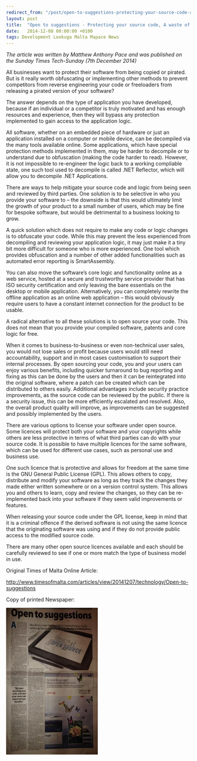```yaml
---
redirect_from: "/post/open-to-suggestions-protecting-your-source-code-a-waste-of-time"
layout: post
title:  "Open to suggestions - Protecting your source code, A waste of time?"
date:   2014-12-08 00:00:00 +0100
tags: Development Lookuga Malta Mapace News
---
```

<p><em>The article was written by Matthew Anthony Pace and was published on the Sunday Times Tech-Sunday (7th December 2014)</em></p><p>All businesses want to protect their software from being copied or pirated. But is it really worth obfuscating or implementing other methods to prevent competitors from reverse engineering your code or freeloaders from releasing a pirated version of your software?</p><p>The answer depends on the type of application you have developed, because if an individual or a competitor is truly motivated and has enough resources and experience, then they will bypass any protection implemented to gain access to the application logic.</p><p>All software, whether on an embedded piece of hardware or just an application installed on a computer or mobile device, can be decompiled via the many tools available online. Some applications, which have special protection methods implemented in them, may be harder to decompile or to understand due to obfuscation (making the code harder to read). However, it is not impossible to re-engineer the logic back to a working compliable state, one such tool used to decompile is called .NET Reflector, which will allow you to decompile .NET Applications.</p><p>There are ways to help mitigate your source code and logic from being seen and reviewed by third parties. One solution is to be selective in who you provide your software to – the downside is that this would ultimately limit the growth of your product to a small number of users, which may be fine for bespoke software, but would be detrimental to a business looking to grow.</p><p>A quick solution which does not require to make any code or logic changes is to obfuscate your code. While this may prevent the less experienced from decompiling and reviewing your application logic, it may just make it a tiny bit more difficult for someone who is more experienced. One tool which provides obfuscation and a number of other added functionalities such as automated error reporting is SmartAssembly.</p><p>You can also move the software’s core logic and functionality online as a web service, hosted at a secure and trustworthy service provider that has ISO security certification and only leaving the bare essentials on the desktop or mobile application. Alternatively, you can completely rewrite the offline application as an online web application – this would obviously require users to have a constant internet connection for the product to be usable.</p><p>A radical alternative to all these solutions is to open source your code. This does not mean that you provide your compiled software, patents and core logic for free. </p><p>When it comes to business-to-business or even non-technical user sales, you would not lose sales or profit because users would still need accountability, support and in most cases customisation to support their internal processes. By open sourcing your code, you and your users can enjoy various benefits, including quicker turnaround to bug reporting and fixing as this can be done by the users and then it can be reintegrated into the original software, where a patch can be created which can be distributed to others easily. Additional advantages include security practice improvements, as the source code can be reviewed by the public. If there is a security issue, this can be more efficiently escalated and resolved. Also, the overall product quality will improve, as improvements can be suggested and possibly implemented by the users.</p><p>There are various options to license your software under open source. Some licences will protect both your software and your copyrights while others are less protective in terms of what third parties can do with your source code. It is possible to have multiple licences for the same software, which can be used for different use cases, such as personal use and business use.</p><p>One such licence that is protective and allows for freedom at the same time is the GNU General Public License (GPL). This allows others to copy, distribute and modify your software as long as they track the changes they made either written somewhere or on a version control system. This allows you and others to learn, copy and review the changes, so they can be re-implemented back into your software if they seem valid improvements or features.</p><p>When releasing your source code under the GPL license, keep in mind that it is a criminal offence if the derived software is not using the same licence that the originating software was using and if they do not provide public access to the modified source code.</p><p>There are many other open source licences available and each should be carefully reviewed to see if one or more match the type of business model in use.</p><p>Original Times of Malta Online&nbsp;Article:</p><p><a href="http://www.timesofmalta.com/articles/view/20141207/technology/Open-to-suggestions">http://www.timesofmalta.com/articles/view/20141207/technology/Open-to-suggestions</a></p><p>Copy of printed&nbsp;Newspaper:</p><img style="width: 250px; height: 400px;" src="/images/mini_newspaper_2014-12.JPG">